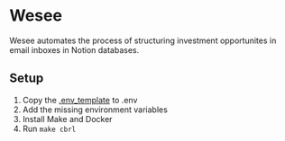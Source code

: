 # Wesee

Wesee automates the process of structuring investment opportunites in email inboxes in Notion databases.

## Setup

1. Copy the [.env_template](.env_template) to .env
2. Add the missing environment variables
3. Install Make and Docker
4. Run `make cbrl`